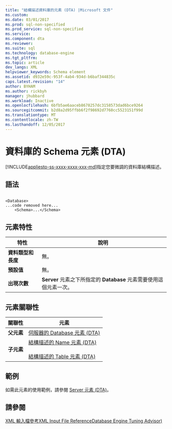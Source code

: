 ```yaml
---
title: "結構描述資料庫的元素 (DTA) |Microsoft 文件"
ms.custom: 
ms.date: 03/01/2017
ms.prod: sql-non-specified
ms.prod_service: sql-non-specified
ms.service: 
ms.component: dta
ms.reviewer: 
ms.suite: sql
ms.technology: database-engine
ms.tgt_pltfrm: 
ms.topic: article
dev_langs: XML
helpviewer_keywords: Schema element
ms.assetid: d932e59c-953f-4ab4-934d-b6baf344835c
caps.latest.revision: "14"
author: BYHAM
ms.author: rickbyh
manager: jhubbard
ms.workload: Inactive
ms.openlocfilehash: 6bfb5ae6aaceb8678257dc3158573dad6bce9264
ms.sourcegitcommit: b2d8a2d95ffbb6f2f98692d7760cc5523151f99d
ms.translationtype: MT
ms.contentlocale: zh-TW
ms.lasthandoff: 12/05/2017
---
```

# <a name="schema-element-for-database-dta"></a>資料庫的 Schema 元素 (DTA)
[!INCLUDE[appliesto-ss-xxxx-xxxx-xxx-md](../../includes/appliesto-ss-xxxx-xxxx-xxx-md.md)]指定您要微調的資料庫結構描述。  
  
## <a name="syntax"></a>語法  
  
```  
  
<Database>  
...code removed here...  
    <Schema>...</Schema>  
```  
  
## <a name="element-characteristics"></a>元素特性  
  
|特性|說明|  
|--------------------|-----------------|  
|**資料類型和長度**|無。|  
|**預設值**|無。|  
|**出現次數**|**Server** 元素之下所指定的 **Database** 元素需要使用這個元素一次。|  
  
## <a name="element-relationships"></a>元素關聯性  
  
|關聯性|元素|  
|------------------|--------------|  
|**父元素**|[伺服器的 Database 元素 &#40;DTA&#41;](../../tools/dta/database-element-for-server-dta.md)|  
|**子元素**|[結構描述的 Name 元素 &#40;DTA&#41;](../../tools/dta/name-element-for-schema-dta.md)<br /><br /> [結構描述的 Table 元素 &#40;DTA&#41;](../../tools/dta/table-element-for-schema-dta.md)|  
  
## <a name="example"></a>範例  
 如需此元素的使用範例，請參閱 [Server 元素 &#40;DTA&#41;](../../tools/dta/server-element-dta.md)。  
  
## <a name="see-also"></a>請參閱  
 [XML 輸入檔參考XML Input File ReferenceDatabase Engine Tuning Advisor&#41;](../../tools/dta/xml-input-file-reference-database-engine-tuning-advisor.md)  
  
  

